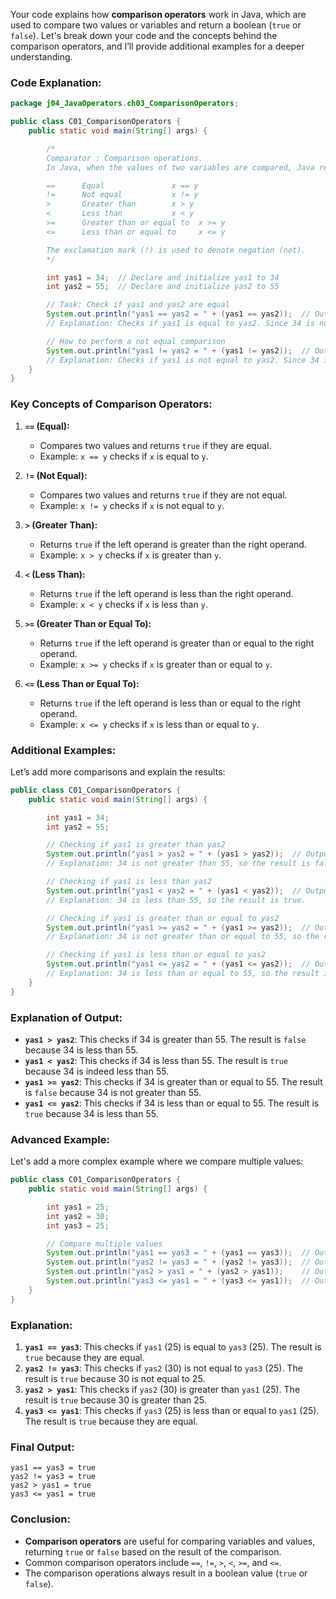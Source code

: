 Your code explains how **comparison operators** work in Java, which are used to compare two values or variables and return a boolean (`true` or `false`). Let's break down your code and the concepts behind the comparison operators, and I’ll provide additional examples for a deeper understanding.

### Code Explanation:

```java
package j04_JavaOperators.ch03_ComparisonOperators;

public class C01_ComparisonOperators {
    public static void main(String[] args) {

        /*
        Comparator : Comparison operations.
        In Java, when the values of two variables are compared, Java returns a boolean result (true or false).

        ==      Equal               x == y
        !=      Not equal           x != y
        >       Greater than        x > y
        <       Less than           x < y
        >=      Greater than or equal to  x >= y
        <=      Less than or equal to     x <= y

        The exclamation mark (!) is used to denote negation (not).
        */

        int yas1 = 34;  // Declare and initialize yas1 to 34
        int yas2 = 55;  // Declare and initialize yas2 to 55

        // Task: Check if yas1 and yas2 are equal
        System.out.println("yas1 == yas2 = " + (yas1 == yas2));  // Output: false
        // Explanation: Checks if yas1 is equal to yas2. Since 34 is not equal to 55, the result is false.

        // How to perform a not equal comparison
        System.out.println("yas1 != yas2 = " + (yas1 != yas2));  // Output: true
        // Explanation: Checks if yas1 is not equal to yas2. Since 34 is not equal to 55, the result is true.
    }
}
```

### Key Concepts of Comparison Operators:

1. **`==` (Equal):**

   - Compares two values and returns `true` if they are equal.
   - Example: `x == y` checks if `x` is equal to `y`.

2. **`!=` (Not Equal):**

   - Compares two values and returns `true` if they are not equal.
   - Example: `x != y` checks if `x` is not equal to `y`.

3. **`>` (Greater Than):**

   - Returns `true` if the left operand is greater than the right operand.
   - Example: `x > y` checks if `x` is greater than `y`.

4. **`<` (Less Than):**

   - Returns `true` if the left operand is less than the right operand.
   - Example: `x < y` checks if `x` is less than `y`.

5. **`>=` (Greater Than or Equal To):**

   - Returns `true` if the left operand is greater than or equal to the right operand.
   - Example: `x >= y` checks if `x` is greater than or equal to `y`.

6. **`<=` (Less Than or Equal To):**
   - Returns `true` if the left operand is less than or equal to the right operand.
   - Example: `x <= y` checks if `x` is less than or equal to `y`.

### Additional Examples:

Let’s add more comparisons and explain the results:

```java
public class C01_ComparisonOperators {
    public static void main(String[] args) {

        int yas1 = 34;
        int yas2 = 55;

        // Checking if yas1 is greater than yas2
        System.out.println("yas1 > yas2 = " + (yas1 > yas2));  // Output: false
        // Explanation: 34 is not greater than 55, so the result is false.

        // Checking if yas1 is less than yas2
        System.out.println("yas1 < yas2 = " + (yas1 < yas2));  // Output: true
        // Explanation: 34 is less than 55, so the result is true.

        // Checking if yas1 is greater than or equal to yas2
        System.out.println("yas1 >= yas2 = " + (yas1 >= yas2));  // Output: false
        // Explanation: 34 is not greater than or equal to 55, so the result is false.

        // Checking if yas1 is less than or equal to yas2
        System.out.println("yas1 <= yas2 = " + (yas1 <= yas2));  // Output: true
        // Explanation: 34 is less than or equal to 55, so the result is true.
    }
}
```

### Explanation of Output:

- **`yas1 > yas2`**: This checks if 34 is greater than 55. The result is `false` because 34 is less than 55.
- **`yas1 < yas2`**: This checks if 34 is less than 55. The result is `true` because 34 is indeed less than 55.
- **`yas1 >= yas2`**: This checks if 34 is greater than or equal to 55. The result is `false` because 34 is not greater than 55.
- **`yas1 <= yas2`**: This checks if 34 is less than or equal to 55. The result is `true` because 34 is less than 55.

### Advanced Example:

Let's add a more complex example where we compare multiple values:

```java
public class C01_ComparisonOperators {
    public static void main(String[] args) {

        int yas1 = 25;
        int yas2 = 30;
        int yas3 = 25;

        // Compare multiple values
        System.out.println("yas1 == yas3 = " + (yas1 == yas3));  // Output: true
        System.out.println("yas2 != yas3 = " + (yas2 != yas3));  // Output: true
        System.out.println("yas2 > yas1 = " + (yas2 > yas1));    // Output: true
        System.out.println("yas3 <= yas1 = " + (yas3 <= yas1));  // Output: true
    }
}
```

### Explanation:

1. **`yas1 == yas3`**: This checks if `yas1` (25) is equal to `yas3` (25). The result is `true` because they are equal.
2. **`yas2 != yas3`**: This checks if `yas2` (30) is not equal to `yas3` (25). The result is `true` because 30 is not equal to 25.
3. **`yas2 > yas1`**: This checks if `yas2` (30) is greater than `yas1` (25). The result is `true` because 30 is greater than 25.
4. **`yas3 <= yas1`**: This checks if `yas3` (25) is less than or equal to `yas1` (25). The result is `true` because they are equal.

### Final Output:

```
yas1 == yas3 = true
yas2 != yas3 = true
yas2 > yas1 = true
yas3 <= yas1 = true
```

### Conclusion:

- **Comparison operators** are useful for comparing variables and values, returning `true` or `false` based on the result of the comparison.
- Common comparison operators include `==`, `!=`, `>`, `<`, `>=`, and `<=`.
- The comparison operations always result in a boolean value (`true` or `false`).
